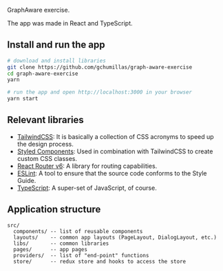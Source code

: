 GraphAware exercise.

The app was made in React and TypeScript.

## Install and run the app

```bash
# download and install libraries
git clone https://github.com/gchumillas/graph-aware-exercise
cd graph-aware-exercise
yarn

# run the app and open http://localhost:3000 in your browser
yarn start
```

## Relevant libraries

- [TailwindCSS](https://tailwindcss.com/docs/installation): It is basically a collection of CSS acronyms to speed up the design process.
- [Styled Components](https://styled-components.com/): Used in combination with TailwindCSS to create custom CSS classes.
- [React Router v6](https://reactrouter.com/en/v6.3.0/getting-started/overview): A library for routing capabilities.
- [ESLint](https://www.npmjs.com/package/eslint): A tool to ensure that the source code conforms to the Style Guide.
- [TypeScript](https://www.typescriptlang.org/): A super-set of JavaScript, of course.

## Application structure

```
src/
  components/ -- list of reusable components
  layouts/    -- common app layouts (PageLayout, DialogLayout, etc.)
  libs/       -- common libraries
  pages/      -- app pages
  providers/  -- list of "end-point" functions
  store/      -- redux store and hooks to access the store
```